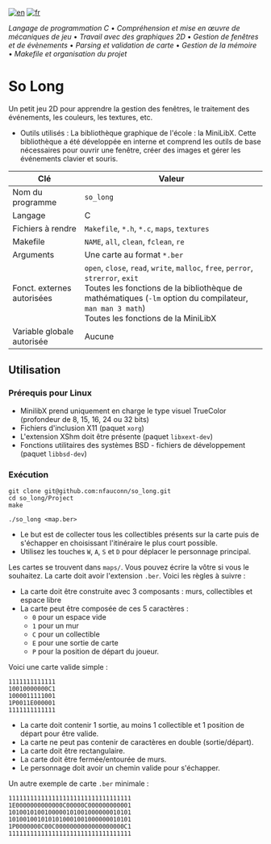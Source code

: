 [![en](https://img.shields.io/badge/lang-en-pink.svg)](https://github.com/nfauconn/so_long/blob/master/README.md)
[![fr](https://img.shields.io/badge/lang-fr-purple.svg)](https://github.com/nfauconn/so_long/blob/master/README.fr.md)

*Langage de programmation C* • *Compréhension et mise en œuvre de mécaniques de jeu* • *Travail avec des graphiques 2D* • *Gestion de fenêtres et de évènements* • *Parsing et validation de carte* • *Gestion de la mémoire* • *Makefile et organisation du projet*

# So Long

Un petit jeu 2D pour apprendre la gestion des fenêtres, le traitement des événements, les couleurs, les textures, etc.

- Outils utilisés : La bibliothèque graphique de l'école : la MiniLibX. Cette bibliothèque a été développée en interne et comprend les outils de base nécessaires pour ouvrir une fenêtre, créer des images et gérer les événements clavier et souris.

| Clé | Valeur |
| --- | --- |
| Nom du programme | `so_long` |
| Langage | C |
| Fichiers à rendre | `Makefile`, `*.h`, `*.c`, `maps`, `textures` |
| Makefile | `NAME`, `all`, `clean`, `fclean`, `re` |
| Arguments | Une carte au format `*.ber` |
| Fonct. externes autorisées | `open`, `close`, `read`, `write`, `malloc`, `free`, `perror`, `strerror`, `exit`<br>Toutes les fonctions de la bibliothèque de mathématiques (`-lm` option du compilateur, `man man 3 math`)<br>Toutes les fonctions de la MiniLibX<br> |
| Variable globale autorisée | Aucune |

## Utilisation

### Prérequis pour Linux

- MinilibX prend uniquement en charge le type visuel TrueColor (profondeur de 8, 15, 16, 24 ou 32 bits)
- Fichiers d'inclusion X11 (paquet `xorg`)
- L'extension XShm doit être présente (paquet `libxext-dev`)
- Fonctions utilitaires des systèmes BSD - fichiers de développement (paquet `libbsd-dev`)

### Exécution

```shell
git clone git@github.com:nfauconn/so_long.git
cd so_long/Project
make
```

```shell
./so_long <map.ber>
```

- Le but est de collecter tous les collectibles présents sur la carte puis de s'échapper en choisissant l'itinéraire le plus court possible.
- Utilisez les touches `W`, `A`, `S` et `D` pour déplacer le personnage principal.

Les cartes se trouvent dans `maps/`.
Vous pouvez écrire la vôtre si vous le souhaitez. La carte doit avoir l'extension `.ber`. Voici les règles à suivre :

- La carte doit être construite avec 3 composants : murs, collectibles et espace libre
- La carte peut être composée de ces 5 caractères :
  - `0` pour un espace vide
  - `1` pour un mur
  - `C` pour un collectible
  - `E` pour une sortie de carte
  - `P` pour la position de départ du joueur.

Voici une carte valide simple :
```
1111111111111
10010000000C1
1000011111001
1P0011E000001
1111111111111
```

- La carte doit contenir 1 sortie, au moins 1 collectible et 1 position de départ pour être valide.
- La carte ne peut pas contenir de caractères en double (sortie/départ).
- La carte doit être rectangulaire.
- La carte doit être fermée/entourée de murs.
- Le personnage doit avoir un chemin valide pour s'échapper.

Un autre exemple de carte `.ber` minimale :

```
1111111111111111111111111111111111
1E0000000000000C00000C000000000001
1010010100100000101001000000010101
1010010010101010001001000000010101
1P0000000C00C0000000000000000000C1
1111111111111111111111111111111111
```